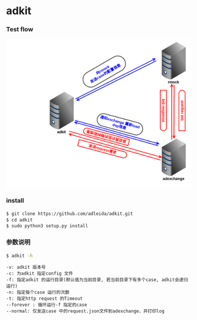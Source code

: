 # adkit

### Test flow
![flow](https://github.com/adleida/adkit/blob/master/bid.png?raw=true)

### install

```bash
$ git clone https://github.com/adleida/adkit.git
$ cd adkit
$ sudo python3 setup.py install
```
### 参数说明

```bash
$ adkit -h
```
```
-v: adkit 版本号
-c: 为adkit 指定config 文件
-f: 指定adkit 的运行目录(默认值为当前目录, 若当前目录下有多个case, adkit会递归运行)
-n: 指定每个case 运行的次数
-t: 指定http request 的Timeout
--forever : 循环运行-f 指定的case
--normal: 仅发送case 中的request.json文件到adexchange，并打印log
```
